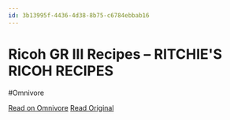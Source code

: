 ```yaml
---
id: 3b13995f-4436-4d38-8b75-c6784ebbab16
---
```


# Ricoh GR III Recipes – RITCHIE'S RICOH RECIPES
#Omnivore

[Read on Omnivore](https://omnivore.app/me/https-ricohrecipes-com-ricoh-gr-iii-recipes-190a0545a4f)
[Read Original](https://ricohrecipes.com/ricoh-gr-iii-recipes/)

